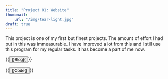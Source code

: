 ```yaml
---
title: "Project 01: Website"
thumbnail:
    url: "/img/tear-light.jpg"
draft: true
---
```


This project is one of my first but finest projects. The amount of effort I had put in this was immeasurable. I have improved a lot from this and I still use this program for my regular tasks. It has become a part of me now.

{{<button href="/blog/projects/project01" color="success">}}Blog{{</button>}}

{{<button href="https://www.github.com" color="danger">}}Code{{</button>}}